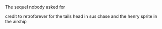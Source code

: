 The sequel nobody asked for


credit to retroforever for the tails head in sus chase and the henry sprite in the airship